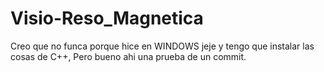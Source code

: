 # Visio-Reso_Magnetica

Creo que no funca porque hice en WINDOWS jeje y tengo que instalar las cosas de C++,
Pero bueno ahi una prueba de un commit. 